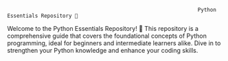                                                                   Python Essentials Repository 🚀

Welcome to the Python Essentials Repository! 🌟 This repository is a comprehensive guide that covers the foundational concepts of Python programming, ideal for beginners and intermediate learners alike. Dive in to strengthen your Python knowledge and enhance your coding skills.
